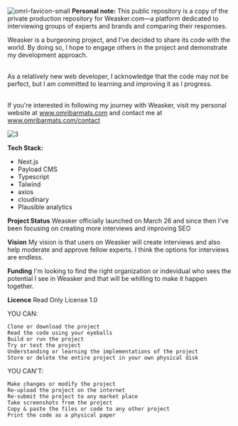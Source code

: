 ![omri-favicon-small](https://github.com/weasker-com/weasker-public/assets/76939362/d4fbfc28-22e9-4712-99bd-f100793203b6)
 **Personal note:**
This public repository is a copy of the private production repository for Weasker.com—a platform dedicated to interviewing groups of experts and brands and comparing their responses.

Weasker is a burgeoning project, and I've decided to share its code with the world. By doing so, I hope to engage others in the project and demonstrate my development approach.<br><br>

As a relatively new web developer, I acknowledge that the code may not be perfect, but I am committed to learning and improving it as I progress.<br><br>

If you're interested in following my journey with Weasker, visit my personal website at <a href="http://www.omribarmats.com">www.omribarmats.com</a> and contact me at <a href="http://www.omribarmats.com/contact">www.omribarmats.com/contact</a>
</p>

![3](https://github.com/weasker-com/weasker-public/assets/76939362/9d949c0a-201d-4787-835d-642d5f92fd64)

**Tech Stack:**
- Next.js
- Payload CMS
- Typescript
- Talwind
- axios
- cloudinary
- Plausible analytics

**Project Status**
Weasker officially launched on March 26 and since then I've been focusing on creating more interviews and improving SEO

**Vision**
My vision is that users on Weasker will create interviews and also help moderate and approve fellow experts. I think the options for interviews are endless. 

**Funding**
I'm looking to find the right organization or indevidual who sees the potential I see in Weasker and that will be whilling to make it happen together. 

**Licence**
Read Only License 1.0

YOU CAN:

    Clone or download the project
    Read the code using your eyeballs
    Build or run the project
    Try or test the project
    Understanding or learning the implementations of the project
    Store or delete the entire project in your own physical disk

YOU CAN'T:

    Make changes or modify the project
    Re-upload the project on the internet
    Re-submit the project to any market place
    Take screenshots from the project
    Copy & paste the files or code to any other project
    Print the code as a physical paper
